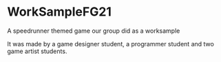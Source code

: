 # WorkSampleFG21
A speedrunner themed game our group did as a worksample

It was made by a game designer student, a programmer student and two game artist students.
